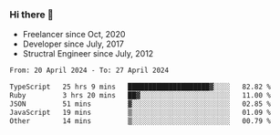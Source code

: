 ### Hi there 👋

- Freelancer since Oct, 2020
- Developer since July, 2017
- Structral Engineer since July, 2012

<!--START_SECTION:waka-->

```txt
From: 20 April 2024 - To: 27 April 2024

TypeScript   25 hrs 9 mins   ████████████████████▓░░░░   82.82 %
Ruby         3 hrs 20 mins   ██▓░░░░░░░░░░░░░░░░░░░░░░   11.00 %
JSON         51 mins         ▓░░░░░░░░░░░░░░░░░░░░░░░░   02.85 %
JavaScript   19 mins         ▒░░░░░░░░░░░░░░░░░░░░░░░░   01.09 %
Other        14 mins         ▒░░░░░░░░░░░░░░░░░░░░░░░░   00.79 %
```

<!--END_SECTION:waka-->
